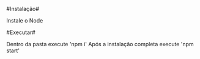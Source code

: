 #Instalação#

Instale o Node 

#Executar#

Dentro da pasta execute 'npm i'
Após a instalação completa execute 'npm start'